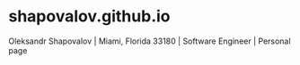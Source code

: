 # shapovalov.github.io

Oleksandr Shapovalov | Miami, Florida 33180 | Software Engineer | Personal page
